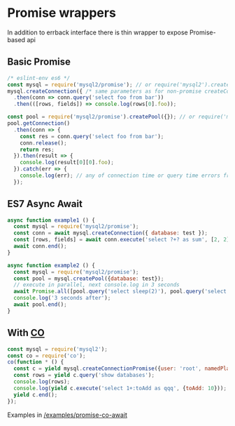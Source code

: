 # Promise wrappers

In addition to errback interface there is thin wrapper to expose Promise-based api

## Basic Promise

```js
/* eslint-env es6 */
const mysql = require('mysql2/promise'); // or require('mysql2').createConnectionPromise
mysql.createConnection({ /* same parameters as for non-promise createConnection */ })
  .then(conn => conn.query('select foo from bar'))
  .then(([rows, fields]) => console.log(rows[0].foo));
```

```js
const pool = require('mysql2/promise').createPool({}); // or require('mysql2').createPoolPromise({}) or require('mysql2').createPool({}).promise()
pool.getConnection()
  .then(conn => {
    const res = conn.query('select foo from bar');
    conn.release();
    return res;
  }).then(result => {
    console.log(result[0][0].foo);
  }).catch(err => {
    console.log(err); // any of connection time or query time errors from above
  });
```
## ES7 Async Await
```js
async function example1 () {
  const mysql = require('mysql2/promise');
  const conn = await mysql.createConnection({ database: test });
  const [rows, fields] = await conn.execute('select ?+? as sum', [2, 2]);
  await conn.end();
}

async function example2 () {
  const mysql = require('mysql2/promise');
  const pool = mysql.createPool({database: test});
  // execute in parallel, next console.log in 3 seconds
  await Promise.all([pool.query('select sleep(2)'), pool.query('select sleep(3)')]);
  console.log('3 seconds after');
  await pool.end();
}
```

## With [CO](https://github.com/tj/co)
<!--eslint-disable-next-block-->
```js
const mysql = require('mysql2');
const co = require('co');
co(function * () {
  const c = yield mysql.createConnectionPromise({user: 'root', namedPlaceholders: true });
  const rows = yield c.query('show databases');
  console.log(rows);
  console.log(yield c.execute('select 1+:toAdd as qqq', {toAdd: 10}));
  yield c.end();
});
```
Examples in [/examples/promise-co-await](https://github.com/sidorares/node-mysql2/tree/master/examples/promise-co-await)
